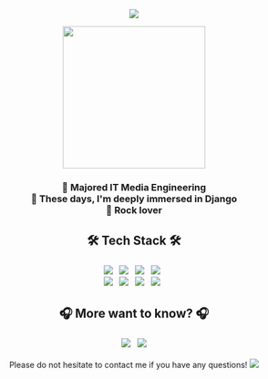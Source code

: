 <p align = "center">
<img src="https://capsule-render.vercel.app/api?type=wave&color=gradient&height=250&section=header&text=RoxyYujinKim&fontSize=70" />
</p>
<p align = "center">
<img src = "https://velog.velcdn.com/images/superkingyj/post/e98f40cc-d9f7-4a82-93aa-266e4b336bff/image.jpg" height="250">
</p>

<h3 align = "center"> 
🤟 Majored IT Media Engineering <br>
🤟 These days, I'm deeply immersed in Django <br>
🤟 Rock lover <br>
</h3>

<h2 align = "center" > 🛠 Tech Stack 🛠 </h2>
<h3 align = "center">
    <img src="https://img.shields.io/badge/Python-3776AB?style=flat-square&logo=Python&logoColor=white"> &nbsp;
    <img src="https://img.shields.io/badge/Java-007396?style=flat-square&logo=Java&logoColor=white"> &nbsp;
    <img src="https://img.shields.io/badge/Unity-000000?style=flat-square&logo=Unity&logoColor=white"> &nbsp;
    <img src="https://img.shields.io/badge/Swift-FA7343?style=flat-square&logo=Swift&logoColor=white"> &nbsp;
    <br>
    <img src="https://img.shields.io/badge/Spring-6DB33F?style=flat-square&logo=Spring&logoColor=white"> &nbsp;
    <img src="https://img.shields.io/badge/Xcode-147EFB?style=flat-square&logo=Xcode&logoColor=white"> &nbsp;
    <img src="https://img.shields.io/badge/Django-092E20?style=flat-square&logo=Django&logoColor=white"> &nbsp;
    <img src="https://img.shields.io/badge/Mysql-4479A1?style=flat-square&logo=Mysql&logoColor=white"> &nbsp;
</h3>

<h2 align = "center" > 🎧 More want to know? 🎧 </h2>
<h3 align="center">
    <a href="https://open.spotify.com/embed/playlist/1nCKBpBCy4ePoTnhSVU47A" width="300" height="380" frameborder="0" allowtransparency="true" allow="encrypted-media"><img src="https://img.shields.io/badge/Spotify-1ED760?style=flat-square&logo=Spotify&logoColor=white&link=https://open.spotify.com/embed/playlist/1nCKBpBCy4ePoTnhSVU47A"/></a> &nbsp;
    <a href="https://coding-rocker.tistory.com/" width="300" height="380" frameborder="0" allowtransparency="true" allow="encrypted-media"><img src="https://img.shields.io/badge/Tistory-000000?style=flat-square&logo=Tistory&logoColor=white&link=https://coding-rocker.tistory.com/"> </a>
</h3>

<p align = "center" > Please do not hesitate to contact me if you have any questions!
    <a href="mailto:yujinkim0707@gmail.com"> <img src="https://img.shields.io/badge/gmail-EA4335?style=flat-square&logo=gmail&logoColor=white&link=mailto:yujinkim0707@gmail.com"></a>
</p>
